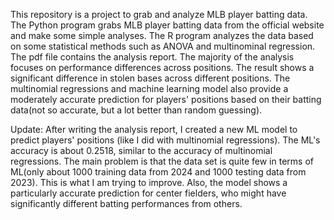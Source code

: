 This repository is a project to grab and analyze MLB player batting data.
The Python program grabs MLB player batting data from the official website and make some simple analyses.
The R program analyzes the data based on some statistical methods such as ANOVA and multinominal regression.
The pdf file contains the analysis report.
The majority of the analysis focuses on performance differences across positions. The result shows a significant difference in stolen bases across different positions. The multinomial regressions and machine learning model also provide a moderately accurate prediction for players' positions based on their batting data(not so accurate, but a lot better than random guessing).

Update: After writing the analysis report, I created a new ML model to predict players' positions (like I did with multinomial regressions). The ML's accuracy is about 0.2518, similar to the accuracy of multinomial regressions. The main problem is that the data set is quite few in terms of ML(only about 1000 training data from 2024 and 1000 testing data from 2023). This is what I am trying to improve. Also, the model shows a particularly accurate prediction for center fielders, who might have significantly different batting performances from others.
